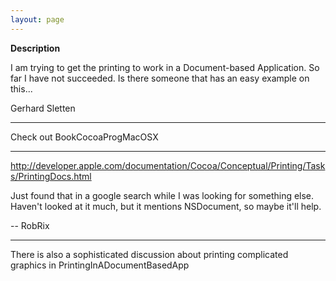 ```yaml
---
layout: page
---
```


**Description** 

I am trying to get the printing to work in a Document-based Application. So far I have not succeeded. Is there someone that has an easy example on this...

Gerhard Sletten

----

Check out BookCocoaProgMacOSX

----

http://developer.apple.com/documentation/Cocoa/Conceptual/Printing/Tasks/PrintingDocs.html

Just found that in a google search while I was looking for something else. Haven't looked at it much, but it mentions NSDocument, so maybe it'll help.

-- RobRix

----

There is also a sophisticated discussion about printing complicated graphics in PrintingInADocumentBasedApp
